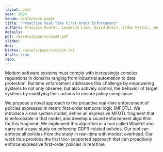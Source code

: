```yaml
---
layout: post
year: 2024
venue: conference paper
title: "Proactive Real-Time First-Order Enforcement"
authors: François Hublet, Leonardo Lima, David Basin, Srđan Krstić, and Dmitriy Traytel
details:
pdf: /assets/papers/cav24.pdf
slides:
doi: 
bibtex: /assets/papers/cav24.txt
draft: true
repo: 
---
```


Modern software systems must comply with increasingly complex regulations in domains ranging from
industrial automation to data protection. Runtime enforcement addresses this challenge by empowering
systems to not only observe, but also actively control, the behavior of target systems by modifying
their actions to ensure policy compliance. 

We propose a novel approach to the proactive real-time enforcement of policies expressed in metric
first-order temporal logic (MFOTL). We introduce a new system model, define an expressive MFOTL
fragment that is enforceable in that model, and develop a sound enforcement algorithm for this
fragment. We implement this algorithm in a tool called WhyEnf and carry out a case study on
enforcing GDPR-related policies. Our tool can enforce all policies from the study in real-time with
modest overhead. Our work thus provides the first tool-supported approach that can proactively
enforce expressive first-order policies in real time.
